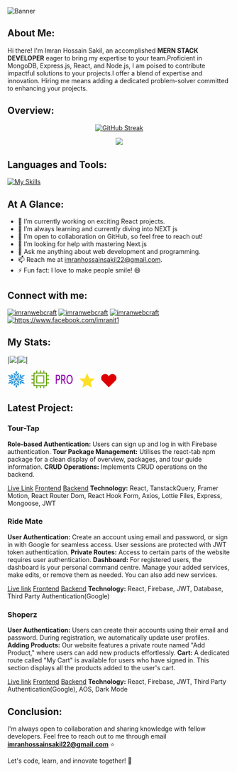 ![Banner]([https://raw.githubusercontent.com/imranwebcraft/imranwebcraft/main/Image/imran2.png](https://github.com/imranwebcraft/imranwebcraft/blob/main/Image/Linkedin%20Cover%20Photo.png))

## About Me:
Hi there! I'm Imran Hossain Sakil, an accomplished **MERN STACK DEVELOPER** eager to bring my expertise to your team.Proficient in MongoDB, Express.js, React, and Node.js, I am poised to contribute impactful solutions to your projects.I offer a blend of expertise and innovation. Hiring me means adding a dedicated problem-solver committed to enhancing your projects.
## Overview:
<div align="center">

[![GitHub Streak](https://github-readme-streak-stats.herokuapp.com?user=imranwebcraft&theme=github-dark&card_width=500)](https://git.io/streak-stats)

![](http://github-profile-summary-cards.vercel.app/api/cards/profile-details?username=imranwebcraft&theme=github_dark)
</div>

## Languages and Tools:
[![My Skills](https://skillicons.dev/icons?i=react,js,html,css,bootstrap,tailwind,figma,xd,firebase,git,github,materialui,mongodb,nodejs,vite,vscode,powershell,postman)](https://skillicons.dev)

## At A Glance:
  - 🔭 I’m currently working on exciting React projects.<br>
  - 🌱 I’m always learning and currently diving into NEXT js<br>
  - 👯 I’m open to collaboration on GitHub, so feel free to reach out!<br>
  - 🤔 I’m looking for help with mastering Next.js<br>
  - 💬 Ask me anything about web development and programming.<br>
  - 📫 Reach me at imranhossainsakil22@gmail.com.<br>
  - ⚡ Fun fact: I love to make people smile! 😄

## Connect with me:

<p align="left">
<a href="mailto:imranhossainsakil22@gmail.com"><img  src="https://upload.wikimedia.org/wikipedia/commons/7/7e/Gmail_icon_%282020%29.svg" alt="imranwebcraft" height="30" width="30"/></a>
<a href="https://twitter.com/imranwebcraft" target="blank"><img  src="https://raw.githubusercontent.com/rahuldkjain/github-profile-readme-generator/master/src/images/icons/Social/twitter.svg" alt="imranwebcraft" height="30" width="40" /></a>
<a href="https://linkedin.com/in/imranwebcraft" target="blank"><img  src="https://raw.githubusercontent.com/rahuldkjain/github-profile-readme-generator/master/src/images/icons/Social/linked-in-alt.svg" alt="imranwebcraft" height="30" width="30" /></a>
<a href="https://www.facebook.com/imranit1" target="blank"><img  src="https://raw.githubusercontent.com/rahuldkjain/github-profile-readme-generator/master/src/images/icons/Social/facebook.svg" alt="https://www.facebook.com/imranit1" height="25" width="30" /></a>
</p>

## My Stats:
<div align="left">

|![](http://github-profile-summary-cards.vercel.app/api/cards/stats?username=imranwebcraft&theme=github_dark)|![](http://github-profile-summary-cards.vercel.app/api/cards/productive-time?username=imranwebcraft&theme=github_dark&utcOffset=8)|
</div>

<p align="left">
<a href='https://archiveprogram.github.com/'><img src='https://raw.githubusercontent.com/acervenky/animated-github-badges/master/assets/acbadge.gif' width='40' height='40'></a> <a href='https://docs.github.com/en/developers'><img src='https://raw.githubusercontent.com/acervenky/animated-github-badges/master/assets/devbadge.gif' width='40' height='40'></a> <a href='https://github.com/pricing'><img src='https://raw.githubusercontent.com/acervenky/animated-github-badges/master/assets/pro.gif' width='40' height='40'></a> <a href='https://stars.github.com/'><img src='https://raw.githubusercontent.com/acervenky/animated-github-badges/master/assets/starbadge.gif' width='35' height='35'></a> <a href='https://docs.github.com/en/github/supporting-the-open-source-community-with-github-sponsors'><img src='https://raw.githubusercontent.com/acervenky/animated-github-badges/master/assets/sponsorbadge.gif' width='35' height='35'></a> </p>

## Latest Project:

### Tour-Tap

**Role-based Authentication:** Users can sign up and log in with Firebase authentication.
**Tour Package Management:** Utilises the react-tab npm package for a clean display of overview, packages, and tour guide information.
**CRUD Operations:** Implements CRUD operations on the backend.

[Live Link](https://tour-tap.web.app) 
[Frontend](https://github.com/imranwebcraft/tour-tap-client) 
[Backend](https://github.com/imranwebcraft/tour-tap-server) 
**Technology:** React, TanstackQuery, Framer Motion, React Router Dom, React Hook Form, Axios, Lottie Files, Express, Mongoose, JWT
### Ride Mate

**User Authentication:** Create an account using email and password, or sign in with Google for seamless access. User sessions are protected with JWT token authentication.
**Private Routes:** Access to certain parts of the website requires user authentication.
**Dashboard:** For registered users, the dashboard is your personal command centre. Manage your added services, make edits, or remove them as needed. You can also add new services.

[Live link](https://pawsgo-7d6e0.web.app)
[Frontend](https://github.com/imranwebcraft/RideMate-Client)
[Backend](https://github.com/imranwebcraft/RideMate-Server)
**Technology:** React, Firebase, JWT, Database, Third Party Authentication(Google)


### Shoperz

**User Authentication:** Users can create their accounts using their email and password. During registration, we automatically update user profiles.
**Adding Products:** Our website features a private route named "Add Product," where users can add new products effortlessly.
**Cart:** A dedicated route called "My Cart" is available for users who have signed in. This section displays all the products added to the user's cart.

[Live link](https://shoperz-3e0d8.web.app)
[Frontend](https://github.com/imranwebcraft/Shoperz-Client)
[Backend](https://github.com/imranwebcraft/Shoperz-Server)
**Technology:** React, Firebase, JWT, Third Party Authentication(Google), AOS, Dark Mode


## Conclusion:
I'm always open to collaboration and sharing knowledge with fellow developers. Feel free to reach out to me through email **imranhossainsakil22@gmail.com** :star:

Let's code, learn, and innovate together! 🚀
